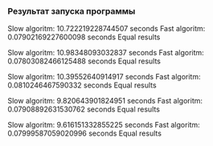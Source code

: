 ### Результат запуска программы
Slow algoritm: 10.722219228744507 seconds
Fast algoritm: 0.07902169227600098 seconds
Equal results<br>

Slow algoritm: 10.98348093032837 seconds
Fast algoritm: 0.07803082466125488 seconds
Equal results<br>

Slow algoritm: 10.39552640914917 seconds
Fast algoritm: 0.0810246467590332 seconds
Equal results<br>

Slow algoritm: 9.820643901824951 seconds
Fast algoritm: 0.07908892631530762 seconds
Equal results<br>

Slow algoritm: 9.616151332855225 seconds
Fast algoritm: 0.07999587059020996 seconds
Equal results<br>

